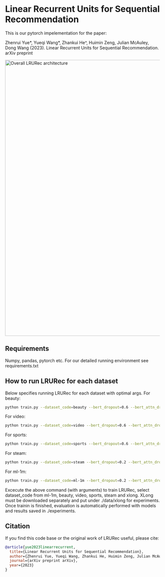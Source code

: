 # Linear Recurrent Units for Sequential Recommendation

This is our pytorch impelementation for the paper:

Zhenrui Yue*, Yueqi Wang*, Zhankui He^, Huimin Zeng, Julian McAuley, Dong Wang (2023). Linear Recurrent Units for Sequential Recommendation. arXiv preprint

<img src="https://github.com/yueqirex/LRURec/blob/main/overall_model_arch.png?raw=true" alt="Overall LRURec architecture" width="900">

## Requirements

Numpy, pandas, pytorch etc. For our detailed running environment see requirements.txt

## How to run LRURec for each dataset
Below specifies running LRURec for each dataset with optimal args.
For beauty:
```bash
python train.py --dataset_code=beauty --bert_dropout=0.6 --bert_attn_dropout=0.6 --weight_decay=1e-2
```
For video:
```bash
python train.py --dataset_code=video --bert_dropout=0.6 --bert_attn_dropout=0.6 --weight_decay=1e-2
```
For sports:
```bash
python train.py --dataset_code=sports --bert_dropout=0.6 --bert_attn_dropout=0.6 --weight_decay=1e-2
```
For steam:
```bash
python train.py --dataset_code=steam --bert_dropout=0.2 --bert_attn_dropout=0.2 --weight_decay=1e-2
```
For ml-1m:
```bash
python train.py --dataset_code=ml-1m --bert_dropout=0.2 --bert_attn_dropout=0.2 --weight_decay=1e-2
```

Excecute the above command (with arguments) to train LRURec, select dataset_code from ml-1m, beauty, video, sports, steam and xlong. XLong must be downloaded separately and put under ./data/xlong for experiments. Once trainin is finished, evaluation is automatically performed with models and results saved in ./experiments.


## Citation
If you find this code base or the original work of LRURec useful, please cite:
```bib
@article{yue2023linearrecurrent,
  title={Linear Recurrent Units for Sequential Recommendation},
  author={Zhenrui Yue, Yueqi Wang, Zhankui He, Huimin Zeng, Julian McAuley and Dong Wang},
  journal={arXiv preprint arXiv},
  year={2023}
}
```
